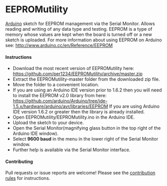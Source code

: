 EEPROMutility
==========

[Arduino](http://arduino.cc) sketch for EEPROM management via the Serial Monitor. Allows reading and writing of any data type and testing. EEPROM is a type of memory whose values are kept when the board is turned off or a new sketch is uploaded. For more information about using EEPROM on Arduino see: http://www.arduino.cc/en/Reference/EEPROM

#### Instructions
- Download the most recent version of EEPROMutility here: https://github.com/per1234/EEPROMutility/archive/master.zip
- Extract the EEPROMutility-master folder from the downloaded zip file.
- Move the folder to a convenient location.
- If you are using an Arduino IDE version prior to 1.6.2 then you will need to install the EEPROM v2.0 library from here: https://github.com/arduino/Arduino/tree/ide-1.5.x/hardware/arduino/avr/libraries/EEPROM If you are using Arduino IDE version 1.6.2 or greater then the library is already installed.
- Open EEPROMutility/EEPROMutility.ino in the Arduino IDE.
- Upload the sketch to your device.
- Open the Serial Monitor(magnifying glass button in the top right of the Arduino IDE window).
- Select **9600 baud** in the menu in the lower right of the Serial Monitor window.
- Further help is available via the Serial Monitor interface.


#### Contributing
Pull requests or issue reports are welcome! Please see the [contribution rules](https://github.com/per1234/EEPROMutility/blob/master/CONTRIBUTING.md) for instructions.

